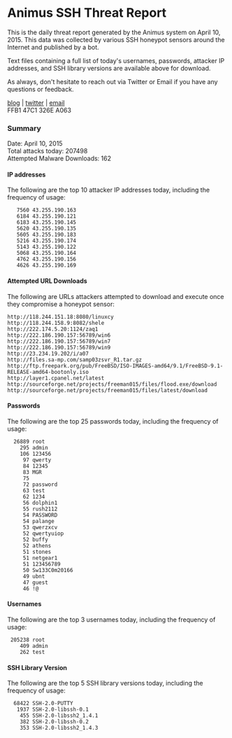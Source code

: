 # Animus SSH Threat Report

This is the daily threat report generated by the Animus system on April 10, 2015. This data was collected by various SSH honeypot sensors around the Internet and published by a bot.  

Text files containing a full list of today's usernames, passwords, attacker IP addresses, and SSH library versions are available above for download.  

As always, don't hesitate to reach out via Twitter or Email if you have any questions or feedback.  

[blog](http://morris.guru) | [twitter](https://twitter.com/andrew___morris) | [email](mailto:andrew@morris.guru)  
FFB1 47C1 326E A063  

### Summary

Date: April 10, 2015  
Total attacks today: 207498  
Attempted Malware Downloads: 162 

#### IP addresses
The following are the top 10 attacker IP addresses today, including the frequency of usage:
```
   7560 43.255.190.163
   6184 43.255.190.121
   6183 43.255.190.145
   5620 43.255.190.135
   5605 43.255.190.183
   5216 43.255.190.174
   5143 43.255.190.122
   5068 43.255.190.164
   4762 43.255.190.156
   4626 43.255.190.169
```

#### Attempted URL Downloads
The following are URLs attackers attempted to download and execute once they compromise a honeypot sensor:
```
http://118.244.151.18:8080/linuxcy
http://118.244.158.9:8082/shele
http://222.174.5.20:1124/zaq1
http://222.186.190.157:56789/win6
http://222.186.190.157:56789/win7
http://222.186.190.157:56789/win9
http://23.234.19.202/i/a07
http://files.sa-mp.com/samp03zsvr_R1.tar.gz
http://ftp.freepark.org/pub/FreeBSD/ISO-IMAGES-amd64/9.1/FreeBSD-9.1-RELEASE-amd64-bootonly.iso
http://layer1.cpanel.net/latest
http://sourceforge.net/projects/freeman015/files/flood.exe/download
http://sourceforge.net/projects/freeman015/files/latest/download
```

#### Passwords
The following are the top 25 passwords today, including the frequency of usage:
```
  26889 root
    295 admin
    106 123456
     97 qwerty
     84 12345
     83 MGR
     75 
     72 password
     63 test
     62 1234
     56 dolphin1
     55 rush2112
     54 PASSWORD
     54 palange
     53 qwerzxcv
     52 qwertyuiop
     52 buffy
     52 athens
     51 stones
     51 netgear1
     51 123456789
     50 Sw133C0m20166
     49 ubnt
     47 guest
     46 !@
```

#### Usernames
The following are the top 3 usernames today, including the frequency of usage:
```
 205238 root
    409 admin
    262 test
```

#### SSH Library Version
The following are the top 5 SSH library versions today, including the frequency of usage:
```
  68422 SSH-2.0-PUTTY
   1937 SSH-2.0-libssh-0.1
    455 SSH-2.0-libssh2_1.4.1
    382 SSH-2.0-libssh-0.2
    353 SSH-2.0-libssh2_1.4.3
```
